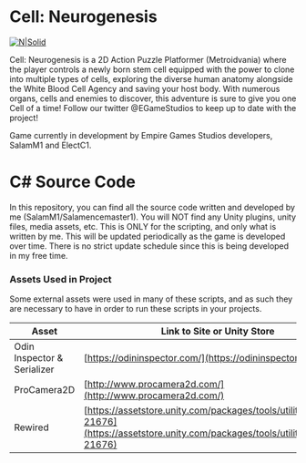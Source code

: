 # Cell: Neurogenesis

[![N|Solid](https://drive.google.com/uc?id=1Xzu99wXFXnCqdigFgcYeyoC-dUNQl7mR)](https://egamesstudios.com)


Cell: Neurogenesis is a 2D Action Puzzle Platformer (Metroidvania)  where the player controls a newly born stem cell equipped with the power to clone into multiple types of cells, exploring the diverse human anatomy alongside the White Blood Cell Agency and saving your host body. With numerous organs, cells and enemies to discover, this adventure is sure to give you one Cell of a time! Follow our twitter @EGameStudios to keep up to date with the project!

Game currently in development by Empire Games Studios developers, SalamM1 and ElectC1.

# C# Source Code
In this repository, you can find all the source code written and developed by me (SalamM1/Salamencemaster1). You will NOT find any Unity plugins, unity files, media assets, etc. This is ONLY for the scripting, and only what is written by me. This will be updated periodically as the game is developed over time. There is no strict update schedule since this is being developed in my free time.

### Assets Used in Project

Some external assets were used in many of these scripts, and as such they are necessary to have in order to run these scripts in your projects.

| Asset | Link to Site or Unity Store|
| ------ | ------ |
| Odin Inspector & Serializer | [https://odininspector.com/](https://odininspector.com/) |
| ProCamera2D | [http://www.procamera2d.com/](http://www.procamera2d.com/) |
| Rewired | [https://assetstore.unity.com/packages/tools/utilities/rewired-21676](https://assetstore.unity.com/packages/tools/utilities/rewired-21676) |
